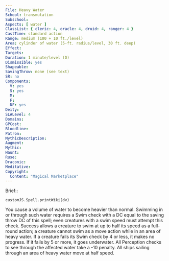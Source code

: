 ```yaml
---
File: Heavy Water
School: transmutation
Subschool: 
Aspects: [ water ]
ClassList: { cleric: 4, oracle: 4, druid: 4, ranger: 4 }
CastTime: standard action
Range: medium (100 + 10 ft./level)
Area: cylinder of water (5-ft. radius/level, 30 ft. deep)
Effect: 
Targets: 
Duration: 1 minute/level (D)
Dismissible: yes
Shapeable: 
SavingThrow: none (see text)
SR: no
Components:
  V: yes
  S: yes
  M: 
  F: 
  DF: yes
Deity: 
SLALevel: 4
Domains: 
GPCost: 
Bloodline: 
Patron: 
MythicDescription: 
Augment: 
Mythic: 
Haunt: 
Ruse: 
Draconic: 
Meditative: 
Copyright:
  Content: "Magical Marketplace"
---
```

Brief:: 

```dataviewjs
customJS.Spell.printWiki(dv)
```

You cause a volume of water to become heavier than normal.  Swimming in or through such water requires a Swim check with a DC equal to the saving throw DC of this spell; even creatures with a swim speed must attempt this check. Success allows a creature to swim at up to half its speed as a full-round action; a creature cannot swim as a move action while in an area of heavy water. If a creature fails its Swim check by 4 or less, it makes no progress.  If it fails by 5 or more, it goes underwater.  All Perception checks to see through the affected water take a -10 penalty. All ships sailing through an area of heavy water move at half speed.
